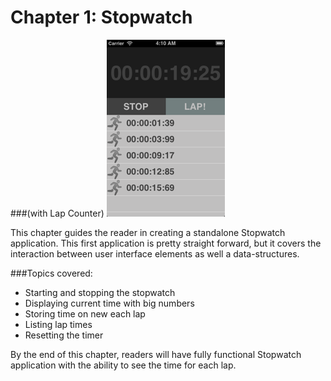 # Chapter 1: Stopwatch 
###(with Lap Counter) 
![Screenshot](../screenshots/app01.png)

This chapter guides the reader in creating a standalone Stopwatch application. This first application is pretty straight forward, but it covers the interaction between user interface elements as well a data-structures. 

###Topics covered:
- Starting and stopping the stopwatch
- Displaying current time with big numbers
- Storing time on new each lap
- Listing lap times
- Resetting the timer


By the end of this chapter, readers will have fully functional Stopwatch application with the ability to see the time for each lap. 
